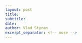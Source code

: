 ```yaml
---
layout: post
title: 
subtitle: 
date: 
author: Vlad Styran
excerpt_separator: <!-- more -->
---
```


<!-- more -->
